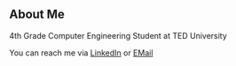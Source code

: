 ## About Me
4th Grade Computer Engineering Student at TED University



You can reach me via [LinkedIn](https://www.linkedin.com/in/mertkocogluu/) or [EMail](mailto:mertkocoglu3@gmail.com)


